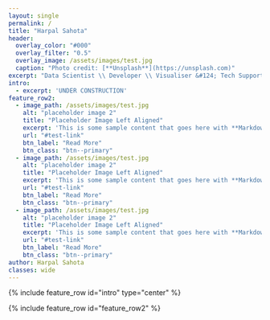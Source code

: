 ```yaml
---
layout: single
permalink: /
title: "Harpal Sahota"
header:
  overlay_color: "#000"
  overlay_filter: "0.5"
  overlay_image: /assets/images/test.jpg
  caption: "Photo credit: [**Unsplash**](https://unsplash.com)"
excerpt: "Data Scientist \\ Developer \\ Visualiser &#124; Tech Support for Mum and Dad"
intro: 
  - excerpt: 'UNDER CONSTRUCTION'
feature_row2:
  - image_path: /assets/images/test.jpg
    alt: "placeholder image 2"
    title: "Placeholder Image Left Aligned"
    excerpt: 'This is some sample content that goes here with **Markdown** formatting. Left aligned with `type="left"`'
    url: "#test-link"
    btn_label: "Read More"
    btn_class: "btn--primary"
  - image_path: /assets/images/test.jpg
    alt: "placeholder image 2"
    title: "Placeholder Image Left Aligned"
    excerpt: 'This is some sample content that goes here with **Markdown** formatting. Left aligned with `type="left"`'
    url: "#test-link"
    btn_label: "Read More"
    btn_class: "btn--primary"
  - image_path: /assets/images/test.jpg
    alt: "placeholder image 2"
    title: "Placeholder Image Left Aligned"
    excerpt: 'This is some sample content that goes here with **Markdown** formatting. Left aligned with `type="left"`'
    url: "#test-link"
    btn_label: "Read More"
    btn_class: "btn--primary"
author: Harpal Sahota
classes: wide
---
```

{% include feature_row id="intro" type="center" %}

{% include feature_row id="feature_row2" %}
